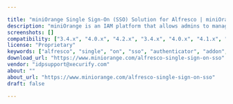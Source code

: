 ```yaml
---

title: "miniOrange Single Sign-On (SSO) Solution for Alfresco | miniOrange SSO"
description: "miniOrange is an IAM platform that allows admins to manage users and provide SSO & MFA into various platforms/applications like Alfresco. miniOrange provides secure access to Alfresco for enterprises and full control over access to Alfresco application. With this service, you need only one password for all your web & SaaS apps, including Alfresco. With the help of the given guide, you can configure SSO into Alfresco easily - https://www.miniorange.com/alfresco-single-sign-on-sso Benefits of the App: Continuous & seamless access to the Alfresco through users' existing accounts. No need to maintain separate sets of credentials for logging in to the Alfresco."
screenshots: []
compatibility: ["3.4.x", "4.0.x", "4.2.x", "3.4.x", "4.0.x", "4.1.x", "4.2.x"]
license: "Proprietary"
keywords: ["alfresco", "single", "on", "sso", "authenticator", "addon", "sign", "add-on", "plugin", "community", "user", "management", "setup", "connector", "integration", "Sso"]
download_url: "https://www.miniorange.com/alfresco-single-sign-on-sso"
vendor: "idpsupport@xecurify.com"
about: ""
about_url: "https://www.miniorange.com/alfresco-single-sign-on-sso"
draft: false

---
```

